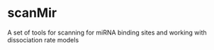 # scanMir
A set of tools for scanning for miRNA binding sites and working with dissociation rate models
